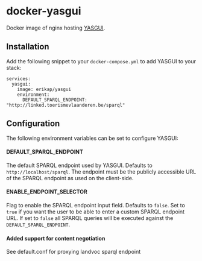 # docker-yasgui

Docker image of nginx hosting [YASGUI](http://doc.yasgui.org/).

## Installation
Add the following snippet to your `docker-compose.yml` to add YASGUI to your stack:

```
services:
  yasgui:
    image: erikap/yasgui
    environment:
      DEFAULT_SPARQL_ENDPOINT: "http://linked.toerismevlaanderen.be/sparql"
```

## Configuration
The following environment variables can be set to configure YASGUI:

#### DEFAULT_SPARQL_ENDPOINT
The default SPARQL endpoint used by YASGUI. Defaults to `http://localhost/sparql`. The endpoint must be the publicly accessible URL of the SPARQL endpoint as used on the client-side.

#### ENABLE_ENDPOINT_SELECTOR
Flag to enable the SPARQL endpoint input field. Defaults to `false`. Set to `true` if you want the user to be able to enter a custom SPARQL endpoint URL. If set to `false` all SPARQL queries will be executed against the `DEFAULT_SPARQL_ENDPOINT`.

#### Added support for content negotiation 

See default.conf for proxying  landvoc sparql endpoint

